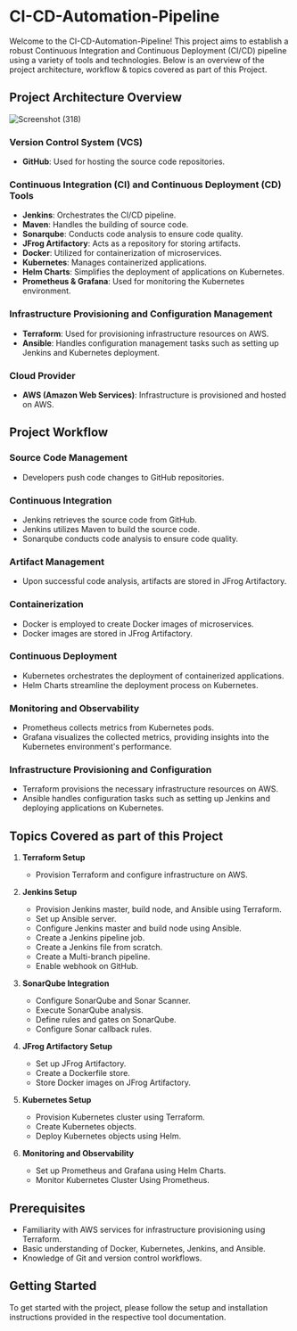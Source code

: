 # CI-CD-Automation-Pipeline

Welcome to the CI-CD-Automation-Pipeline! This project aims to establish a robust Continuous Integration and Continuous Deployment (CI/CD) pipeline using a variety of tools and technologies. Below is an overview of the project architecture, workflow & topics covered as part of this Project.

## Project Architecture Overview

![Screenshot (318)](https://github.com/Bathalapalli-SaiRangaPavan/CI-CD-Automation-Pipeline/assets/121741348/eb0fbaf2-17ed-43f5-b67f-8b2631557131)


### Version Control System (VCS)

- **GitHub**: Used for hosting the source code repositories.

### Continuous Integration (CI) and Continuous Deployment (CD) Tools

- **Jenkins**: Orchestrates the CI/CD pipeline.
- **Maven**: Handles the building of source code.
- **Sonarqube**: Conducts code analysis to ensure code quality.
- **JFrog Artifactory**: Acts as a repository for storing artifacts.
- **Docker**: Utilized for containerization of microservices.
- **Kubernetes**: Manages containerized applications.
- **Helm Charts**: Simplifies the deployment of applications on Kubernetes.
- **Prometheus & Grafana**: Used for monitoring the Kubernetes environment.

### Infrastructure Provisioning and Configuration Management

- **Terraform**: Used for provisioning infrastructure resources on AWS.
- **Ansible**: Handles configuration management tasks such as setting up Jenkins and Kubernetes deployment.

### Cloud Provider

- **AWS (Amazon Web Services)**: Infrastructure is provisioned and hosted on AWS.

## Project Workflow

### Source Code Management

- Developers push code changes to GitHub repositories.

### Continuous Integration

- Jenkins retrieves the source code from GitHub.
- Jenkins utilizes Maven to build the source code.
- Sonarqube conducts code analysis to ensure code quality.

### Artifact Management

- Upon successful code analysis, artifacts are stored in JFrog Artifactory.

### Containerization

- Docker is employed to create Docker images of microservices.
- Docker images are stored in JFrog Artifactory.

### Continuous Deployment

- Kubernetes orchestrates the deployment of containerized applications.
- Helm Charts streamline the deployment process on Kubernetes.

### Monitoring and Observability

- Prometheus collects metrics from Kubernetes pods.
- Grafana visualizes the collected metrics, providing insights into the Kubernetes environment's performance.

### Infrastructure Provisioning and Configuration

- Terraform provisions the necessary infrastructure resources on AWS.
- Ansible handles configuration tasks such as setting up Jenkins and deploying applications on Kubernetes.



## Topics Covered as part of this Project

1. **Terraform Setup**
   - Provision Terraform and configure infrastructure on AWS.

2. **Jenkins Setup**
   - Provision Jenkins master, build node, and Ansible using Terraform.
   - Set up Ansible server.
   - Configure Jenkins master and build node using Ansible.
   - Create a Jenkins pipeline job.
   - Create a Jenkins file from scratch.
   - Create a Multi-branch pipeline.
   - Enable webhook on GitHub.

3. **SonarQube Integration**
   - Configure SonarQube and Sonar Scanner.
   - Execute SonarQube analysis.
   - Define rules and gates on SonarQube.
   - Configure Sonar callback rules.

4. **JFrog Artifactory Setup**
   - Set up JFrog Artifactory.
   - Create a Dockerfile store.
   - Store Docker images on JFrog Artifactory.

5. **Kubernetes Setup**
   - Provision Kubernetes cluster using Terraform.
   - Create Kubernetes objects.
   - Deploy Kubernetes objects using Helm.

6. **Monitoring and Observability**
   - Set up Prometheus and Grafana using Helm Charts.
   - Monitor Kubernetes Cluster Using Prometheus.

## Prerequisites
- Familiarity with AWS services for infrastructure provisioning using Terraform.
- Basic understanding of Docker, Kubernetes, Jenkins, and Ansible.
- Knowledge of Git and version control workflows.

## Getting Started
To get started with the project, please follow the setup and installation instructions provided in the respective tool documentation.


